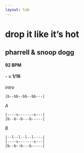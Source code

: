 ```yaml
---
layout: tab
---
```


# drop it like it’s hot
## pharrell & snoop dogg

#### 92 BPM
#### `-` = 1/16

_intro_
```
|b--bb--bb--bb---|
```

_A_
```
|----s-------s---|
|b--b--b---b-----|
```

_B_
```
|--l--l--l--l----|
|----s-------s---|
|b--b--b---b-----|
```

